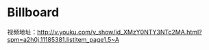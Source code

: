 # Billboard
视频地址：http://v.youku.com/v_show/id_XMzY0NTY3NTc2MA.html?spm=a2h0j.11185381.listitem_page1.5~A
